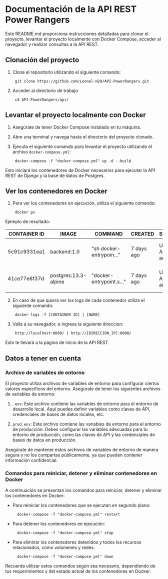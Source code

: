 # Documentación de la API REST Power Rangers

Este README.md proporciona instrucciones detalladas para clonar el proyecto, levantar el proyecto localmente con Docker Compose, acceder al navegador y realizar consultas a la API REST.

## Clonación del proyecto

1. Clona el repositorio utilizando el siguiente comando:

		git clone https://github.com/Leonel-H29/API-PowerRangers.git

2. Acceder al directorio de trabajo

		cd API-PowerRangers/api/

## Levantar el proyecto localmente con Docker

1. Asegúrate de tener Docker Compose instalado en tu máquina.
2. Abre una terminal y navega hasta el directorio del proyecto clonado.
3. Ejecuta el siguiente comando para levantar el proyecto utilizando el archivo `docker-compose.yml`:

		docker-compose -f "docker-compose.yml" up -d --build

Esto iniciará los contenedores de Docker necesarios para ejecutar la API REST de Django y la base de datos de Postgres.

## Ver los contenedores en Docker

1. Para ver los contenedores en ejecución, utiliza el siguiente comando:

		docker ps
			
Ejemplo de resultado:

| CONTAINER ID | IMAGE                | COMMAND                   | CREATED     | STATUS            | PORTS                                      | NAMES            |
|--------------|----------------------|---------------------------|-------------|-------------------|--------------------------------------------|------------------|
| 5c91c9331ea1 | backend:1.0          | "sh docker-entrypoin…"    | 7 days ago  | Up About an hour  | 0.0.0.0:8000->8000/tcp, :::8000->8000/tcp | apirest_djangorf |
| 41ce77e6f37d | postgres:13.3-alpine | "docker-entrypoint.s…"    | 7 days ago  | Up About an hour  | 0.0.0.0:5430->5432/tcp, :::5430->5432/tcp | db_postgres      |


2. En caso de que quiera ver los logs de cada contenedor utiliza el siguiente comando:

		docker logs -f [CONTAINER ID] | [NAME]

		
3. Valla a su navegador, e ingrese la siguiente direccion:

		http://localhost:8000/ | http://[DIRECCION_IP]:8000/

Esto te llevará a la página de inicio de la API REST.



## Datos a tener en cuenta

### Archivo de variables de entorno

El proyecto utiliza archivos de variables de entorno para configurar ciertos valores específicos del entorno. Asegúrate de tener los siguientes archivos de variables de entorno:

1. `.env`: Este archivo contiene las variables de entorno para el entorno de desarrollo local. Aquí puedes definir variables como claves de API, credenciales de bases de datos locales, etc.

2. `prod.env`: Este archivo contiene las variables de entorno para el entorno de producción. Debes configurar las variables adecuadas para tu entorno de producción, como las claves de API y las credenciales de bases de datos en producción.

Asegúrate de mantener estos archivos de variables de entorno de manera segura y no los compartas públicamente, ya que pueden contener información confidencial.

### Comandos para reiniciar, detener y eliminar contenedores en Docker

A continuación se presentan los comandos para reiniciar, detener y eliminar los contenedores en Docker:

- Para reiniciar los contenedores que se ejecutan en segundo plano:

		docker-compose -f "docker-compose.yml" restart


- Para detener los contenedores en ejecución:

		docker-compose -f "docker-compose.yml" stop
		

- Para eliminar los contenedores detenidos y todos los recursos relacionados, como volúmenes y redes:
		
		docker-compose -f "docker-compose.yml" down



Recuerda utilizar estos comandos según sea necesario, dependiendo de tus requerimientos y del estado actual de los contenedores en Docker.

		


